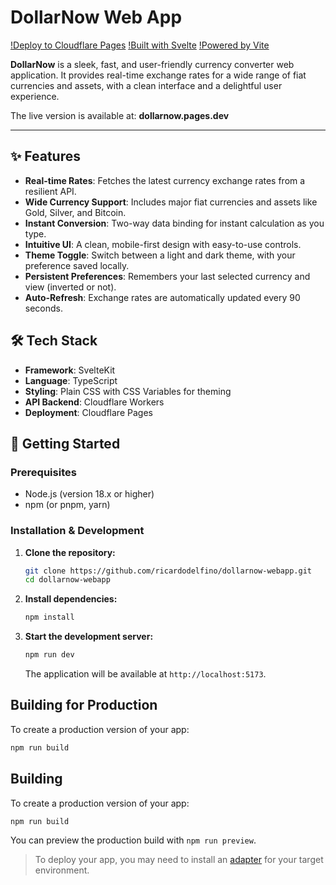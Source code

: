 # DollarNow Web App

[!Deploy to Cloudflare Pages](https://pages.cloudflare.com/)
[!Built with Svelte](https://svelte.dev)
[!Powered by Vite](https://vitejs.dev)

**DollarNow** is a sleek, fast, and user-friendly currency converter web application. It provides real-time exchange rates for a wide range of fiat currencies and assets, with a clean interface and a delightful user experience.

The live version is available at: **dollarnow.pages.dev**

 <!-- TODO: Adicione um screenshot aqui -->

---

## ✨ Features

*   **Real-time Rates**: Fetches the latest currency exchange rates from a resilient API.
*   **Wide Currency Support**: Includes major fiat currencies and assets like Gold, Silver, and Bitcoin.
*   **Instant Conversion**: Two-way data binding for instant calculation as you type.
*   **Intuitive UI**: A clean, mobile-first design with easy-to-use controls.
*   **Theme Toggle**: Switch between a light and dark theme, with your preference saved locally.
*   **Persistent Preferences**: Remembers your last selected currency and view (inverted or not).
*   **Auto-Refresh**: Exchange rates are automatically updated every 90 seconds.

## 🛠️ Tech Stack

*   **Framework**: SvelteKit
*   **Language**: TypeScript
*   **Styling**: Plain CSS with CSS Variables for theming
*   **API Backend**: Cloudflare Workers
*   **Deployment**: Cloudflare Pages

## 🚀 Getting Started

### Prerequisites

*   Node.js (version 18.x or higher)
*   npm (or pnpm, yarn)

### Installation & Development

1.  **Clone the repository:**
    ```bash
    git clone https://github.com/ricardodelfino/dollarnow-webapp.git
    cd dollarnow-webapp
    ```

2.  **Install dependencies:**
    ```bash
    npm install
    ```

3.  **Start the development server:**
    ```bash
    npm run dev
    ```
    The application will be available at `http://localhost:5173`.

## Building for Production

To create a production version of your app:

```sh
npm run build
```

## Building

To create a production version of your app:

```sh
npm run build
```

You can preview the production build with `npm run preview`.

> To deploy your app, you may need to install an [adapter](https://svelte.dev/docs/kit/adapters) for your target environment.
